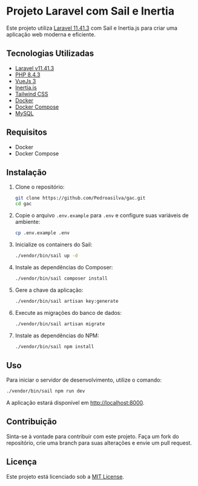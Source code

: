 # Projeto Laravel com Sail e Inertia

Este projeto utiliza [Laravel 11.41.3](https://laravel.com/docs/11.x) com Sail e Inertia.js para criar uma aplicação web moderna e eficiente.

## Tecnologias Utilizadas

- [Laravel v11.41.3](https://laravel.com/docs/11.x)
- [PHP 8.4.3](https://www.php.net/releases/8.4/pt_BR.php)
- [VueJs 3](https://v3.vuejs.org/)
- [Inertia.js](https://inertiajs.com/)
- [Tailwind CSS](https://tailwindcss.com/)
- [Docker](https://www.docker.com/)
- [Docker Compose](https://docs.docker.com/compose/)
- [MySQL](https://www.mysql.com/)

## Requisitos

- Docker
- Docker Compose

## Instalação

1. Clone o repositório:

    ```bash
    git clone https://github.com/Pedroasilva/gac.git
    cd gac
    ```

2. Copie o arquivo `.env.example` para `.env` e configure suas variáveis de ambiente:

    ```bash
    cp .env.example .env
    ```

3. Inicialize os containers do Sail:

    ```bash
    ./vendor/bin/sail up -d
    ```

4. Instale as dependências do Composer:

    ```bash
    ./vendor/bin/sail composer install
    ```

5. Gere a chave da aplicação:

    ```bash
    ./vendor/bin/sail artisan key:generate
    ```

6. Execute as migrações do banco de dados:

    ```bash
    ./vendor/bin/sail artisan migrate
    ```

7. Instale as dependências do NPM:

    ```bash
    ./vendor/bin/sail npm install
    ```

## Uso

Para iniciar o servidor de desenvolvimento, utilize o comando:

```bash
./vendor/bin/sail npm run dev
```

A aplicação estará disponível em [http://localhost:8000](http://localhost:8000).

## Contribuição

Sinta-se à vontade para contribuir com este projeto. Faça um fork do repositório, crie uma branch para suas alterações e envie um pull request.

## Licença

Este projeto está licenciado sob a [MIT License](LICENSE).
